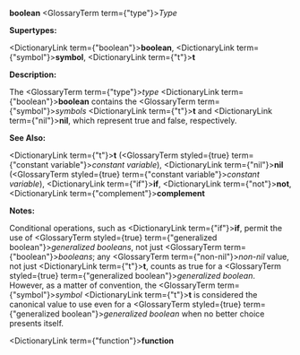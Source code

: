 **boolean** <GlossaryTerm  term={"type"}><i>Type</i></GlossaryTerm> 



**Supertypes:** 



<DictionaryLink  term={"boolean"}><b>boolean</b></DictionaryLink>, <DictionaryLink  term={"symbol"}><b>symbol</b></DictionaryLink>, <DictionaryLink  term={"t"}><b>t</b></DictionaryLink> 



**Description:** 



The <GlossaryTerm  term={"type"}><i>type</i></GlossaryTerm> <DictionaryLink  term={"boolean"}><b>boolean</b></DictionaryLink> contains the <GlossaryTerm  term={"symbol"}><i>symbols</i></GlossaryTerm> <DictionaryLink  term={"t"}><b>t</b></DictionaryLink> and <DictionaryLink  term={"nil"}><b>nil</b></DictionaryLink>, which represent true and false, respectively. 



**See Also:** 



<DictionaryLink  term={"t"}><b>t</b></DictionaryLink> (<GlossaryTerm styled={true} term={"constant variable"}><i>constant variable</i></GlossaryTerm>), <DictionaryLink  term={"nil"}><b>nil</b></DictionaryLink> (<GlossaryTerm styled={true} term={"constant variable"}><i>constant variable</i></GlossaryTerm>), <DictionaryLink  term={"if"}><b>if</b></DictionaryLink>, <DictionaryLink  term={"not"}><b>not</b></DictionaryLink>, <DictionaryLink  term={"complement"}><b>complement</b></DictionaryLink> 



**Notes:** 



Conditional operations, such as <DictionaryLink  term={"if"}><b>if</b></DictionaryLink>, permit the use of <GlossaryTerm styled={true} term={"generalized boolean"}><i>generalized booleans</i></GlossaryTerm>, not just <GlossaryTerm  term={"boolean"}><i>booleans</i></GlossaryTerm>; any <GlossaryTerm  term={"non-nil"}><i>non-nil</i></GlossaryTerm> value, not just <DictionaryLink  term={"t"}><b>t</b></DictionaryLink>, counts as true for a <GlossaryTerm styled={true} term={"generalized boolean"}><i>generalized boolean</i></GlossaryTerm>. However, as a matter of convention, the <GlossaryTerm  term={"symbol"}><i>symbol</i></GlossaryTerm> <DictionaryLink  term={"t"}><b>t</b></DictionaryLink> is considered the canonical value to use even for a <GlossaryTerm styled={true} term={"generalized boolean"}><i>generalized boolean</i></GlossaryTerm> when no better choice presents itself.  







<DictionaryLink  term={"function"}><b>function</b></DictionaryLink> 



